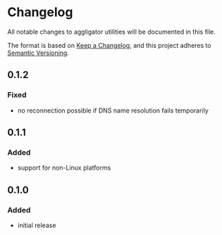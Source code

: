 # Changelog

All notable changes to aggligator utilities will be documented in this file.

The format is based on [Keep a Changelog](https://keepachangelog.com/en/1.0.0/),
and this project adheres to [Semantic Versioning](https://semver.org/spec/v2.0.0.html).

## 0.1.2
### Fixed
- no reconnection possible if DNS name resolution fails temporarily

## 0.1.1
### Added
- support for non-Linux platforms

## 0.1.0
### Added
- initial release

